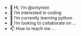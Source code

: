 - 👋 Hi, I’m @onlynion
- 👀 I’m interested in coding
- 🌱 I’m currently learning python
- 💞️ I’m looking to collaborate on ...
- 📫 How to reach me ...

<!---
onlynion/onlynion is a ✨ special ✨ repository because its `README.md` (this file) appears on your GitHub profile.
You can click the Preview link to take a look at your changes.
--->
